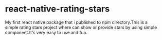 # react-native-rating-stars
My first react native package that i published to npm directory.This is a simple rating stars project where can show or provide stars by using simple component.It's very easy to use and fun.
